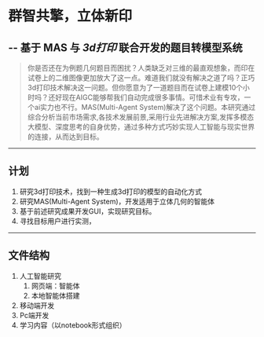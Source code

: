 # 群智共擎，立体新印
## -- 基于 MAS 与 *3d打印* 联合开发的题目转模型系统

>你是否还在为例题几何题目而困扰？人类缺乏对三维的最直观想象，而印在试卷上的二维图像更加放大了这一点。难道我们就没有解决之道了吗？正巧3d打印技术解决这一问题。但你愿意为了一道题目而在试卷上建模10个小时吗？还好现在AIGC能够帮我们自动完成很多事情。可惜术业有专攻，一个ai实力也不行。MAS(Multi-Agent System)解决了这个问题。本研究通过综合分析当前市场需求,各技术发展前景,采用行业先进解决方案,发挥多模态大模型、深度思考的自身优势，通过多种方式巧妙实现人工智能与现实世界的连接，从而达到目标。

---

## 计划
 
 1. 研究3d打印技术，找到一种生成3d打印的模型的自动化方式
 1. 研究MAS(Multi-Agent System)，开发适用于立体几何的智能体
 1. 基于前述研究成果开发GUI，实现研究目标。
 1. 寻找目标用户进行实测，

 ---

 ## 文件结构
 1. 人工智能研究
    1.  网页端：智能体
    1.  本地智能体搭建
 1. 移动端开发
 1. Pc端开发
 1. 学习内容（以notebook形式组织）
